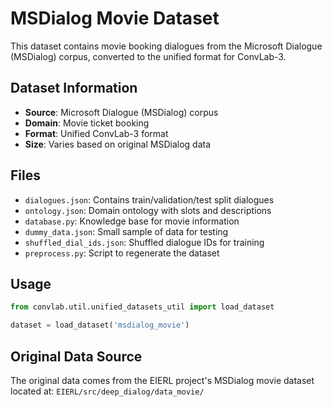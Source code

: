 # MSDialog Movie Dataset

This dataset contains movie booking dialogues from the Microsoft Dialogue (MSDialog) corpus, converted to the unified format for ConvLab-3.

## Dataset Information

- **Source**: Microsoft Dialogue (MSDialog) corpus
- **Domain**: Movie ticket booking
- **Format**: Unified ConvLab-3 format
- **Size**: Varies based on original MSDialog data

## Files

- `dialogues.json`: Contains train/validation/test split dialogues
- `ontology.json`: Domain ontology with slots and descriptions
- `database.py`: Knowledge base for movie information
- `dummy_data.json`: Small sample of data for testing
- `shuffled_dial_ids.json`: Shuffled dialogue IDs for training
- `preprocess.py`: Script to regenerate the dataset

## Usage

```python
from convlab.util.unified_datasets_util import load_dataset

dataset = load_dataset('msdialog_movie')
```

## Original Data Source

The original data comes from the EIERL project's MSDialog movie dataset located at:
`EIERL/src/deep_dialog/data_movie/`